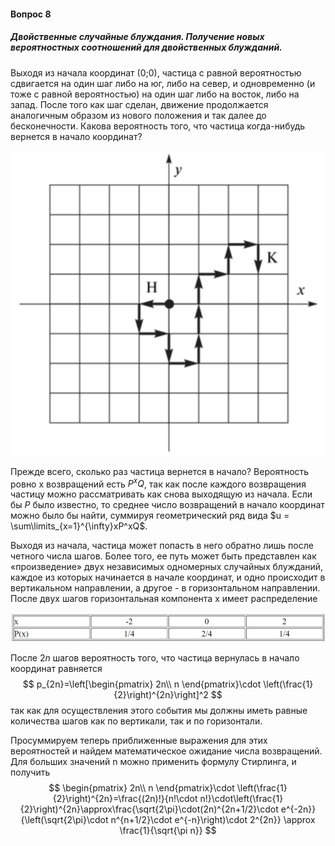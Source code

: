 #### Вопрос 8

##### Двойственные случайные блуждания. Получение новых вероятностных соотношений для двойственных блужданий.

Выходя из начала координат (0;0), частица с равной вероятностью сдвигается на один шаг либо на юг, либо на север, и одновременно (и тоже с равной вероятностью) на один шаг либо на восток, либо на запад. После того как шаг сделан, движение продолжается аналогичным образом из нового положения и так далее до бесконечности. Какова вероятность того, что частица когда-нибудь вернется в начало координат?

![image-20220622200349517](Answer_3_8/image-20220622200349517.png)

Прежде всего, сколько раз частица вернется в начало? Вероятность ровно x возвращений есть $P^xQ$, так как после каждого возвращения частицу можно рассматривать как снова выходящую из начала. Если бы $P$ было известно, то среднее число возвращений в начало координат можно было бы найти, суммируя геометрический ряд вида $u = \sum\limits_{x=1}^{\infty}xP^xQ$.  

Выходя из начала, частица может попасть в него обратно лишь после четного числа шагов. Более того, ее путь может быть представлен как «произведение» двух независимых одномерных случайных блужданий, каждое из которых начинается в начале координат, и одно происходит в вертикальном направлении, а другое - в горизонтальном направлении. После двух шагов горизонтальная компонента x имеет распределение

![image-20220622205850982](Answer_3_8/image-20220622205850982.png)

После $2n$ шагов вероятность того, что частица вернулась в начало координат равняется 
$$
p_{2n}=\left[\begin{pmatrix}
2n\\
n
\end{pmatrix}\cdot
\left(\frac{1}{2}\right)^{2n}\right]^2
$$
так как для осуществления этого события мы должны иметь равные количества шагов как по вертикали, так и по горизонтали.

Просуммируем теперь приближенные выражения для этих вероятностей и найдем математическое ожидание числа возвращений. Для больших значений n можно применить формулу Стирлинга, и получить
$$
\begin{pmatrix}
2n\\
n
\end{pmatrix}\cdot
\left(\frac{1}{2}\right)^{2n}=\frac{(2n)!}{n!\cdot n!}\cdot\left(\frac{1}{2}\right)^{2n}\approx\frac{\sqrt{2\pi}\cdot(2n)^{2n+1/2}\cdot e^{-2n}}{\left(\sqrt{2\pi}\cdot n^{n+1/2}\cdot e^{-n}\right)\cdot 2^{2n}} \approx \frac{1}{\sqrt{\pi n}}
$$
